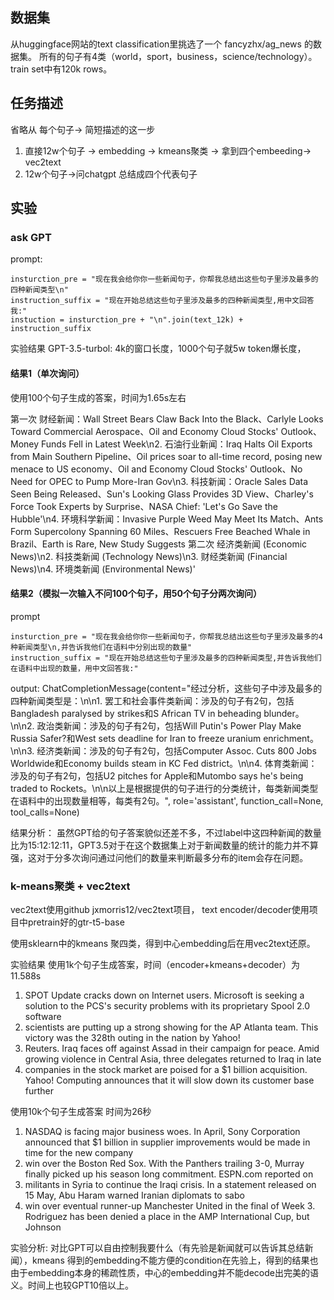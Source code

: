 ## 数据集
从huggingface网站的text classification里挑选了一个
fancyzhx/ag_news 的数据集。 所有的句子有4类（world，sport，business，science/technology）。
train set中有120k rows。


## 任务描述
省略从 每个句子-> 简短描述的这一步
1. 直接12w个句子 -> embedding -> kmeans聚类 -> 拿到四个embeeding-> vec2text
2. 12w个句子->问chatgpt 总结成四个代表句子

## 实验


### ask GPT

prompt:

```
insturction_pre = "现在我会给你你一些新闻句子，你帮我总结出这些句子里涉及最多的四种新闻类型\n"
instruction_suffix = "现在开始总结这些句子里涉及最多的四种新闻类型,用中文回答我:"
instuction = insturction_pre + "\n".join(text_12k) + instruction_suffix
```

实验结果
GPT-3.5-turbol: 4k的窗口长度，1000个句子就5w token爆长度，
#### 结果1（单次询问）

使用100个句子生成的答案，时间为1.65s左右

第一次
财经新闻：Wall Street Bears Claw Back Into the Black、Carlyle Looks Toward Commercial Aerospace、Oil and Economy Cloud Stocks' Outlook、Money Funds Fell in Latest Week\n2. 石油行业新闻：Iraq Halts Oil Exports from Main Southern Pipeline、Oil prices soar to all-time record, posing new menace to US economy、Oil and Economy Cloud Stocks' Outlook、No Need for OPEC to Pump More-Iran Gov\n3. 科技新闻：Oracle Sales Data Seen Being Released、Sun's Looking Glass Provides 3D View、Charley's Force Took Experts by Surprise、NASA Chief: 'Let's Go Save the Hubble'\n4. 环境科学新闻：Invasive Purple Weed May Meet Its Match、Ants Form Supercolony Spanning 60 Miles、Rescuers Free Beached Whale in Brazil、Earth is Rare, New Study Suggests
第二次
经济类新闻 (Economic News)\n2. 科技类新闻 (Technology News)\n3. 财经类新闻 (Financial News)\n4. 环境类新闻 (Environmental News)'




#### 结果2（模拟一次输入不问100个句子，用50个句子分两次询问）
prompt
```
insturction_pre = "现在我会给你你一些新闻句子，你帮我总结出这些句子里涉及最多的4种新闻类型\n,并告诉我他们在语料中分别出现的数量"
instruction_suffix = "现在开始总结这些句子里涉及最多的四种新闻类型,并告诉我他们在语料中出现的数量，用中文回答我:"
```

output: 
ChatCompletionMessage(content="经过分析，这些句子中涉及最多的四种新闻类型是：\n\n1. 罢工和社会事件类新闻：涉及的句子有2句，包括Bangladesh paralysed by strikes和S African TV in beheading blunder。\n\n2. 政治类新闻：涉及的句子有2句，包括Will Putin's Power Play Make Russia Safer?和West sets deadline for Iran to freeze uranium enrichment。\n\n3. 经济类新闻：涉及的句子有2句，包括Computer Assoc. Cuts 800 Jobs Worldwide和Economy builds steam in KC Fed district。\n\n4. 体育类新闻：涉及的句子有2句，包括U2 pitches for Apple和Mutombo says he's being traded to Rockets。\n\n以上是根据提供的句子进行的分类统计，每类新闻类型在语料中的出现数量相等，每类有2句。", role='assistant', function_call=None, tool_calls=None)

结果分析：
虽然GPT给的句子答案貌似还差不多，不过label中这四种新闻的数量比为15:12:12:11，GPT3.5对于在这个数据集上对于新闻数量的统计的能力并不算强，这对于分多次询问通过问他们的数量来判断最多分布的item会存在问题。


### k-means聚类 + vec2text

vec2text使用github jxmorris12/vec2text项目， text encoder/decoder使用项目中pretrain好的gtr-t5-base

使用sklearn中的kmeans 聚四类，得到中心embedding后在用vec2text还原。

实验结果
使用1k个句子生成答案，时间（encoder+kmeans+decoder）为11.588s
1. SPOT Update cracks down on Internet users. Microsoft is seeking a solution to the PCS's security problems with its proprietary Spool 2.0 software
2. scientists are putting up a strong showing for the AP Atlanta team. This victory was the 328th outing in the nation by Yahoo!
3. Reuters. Iraq faces off against Assad in their campaign for peace. Amid growing violence in Central Asia, three delegates returned to Iraq in late
4. companies in the stock market are poised for a $1 billion acquisition. Yahoo! Computing announces that it will slow down its customer base further

使用10k个句子生成答案 时间为26秒
1. NASDAQ is facing major business woes. In April, Sony Corporation announced that $1 billion in supplier improvements would be made in time for the new company
2. win over the Boston Red Sox. With the Panthers trailing 3-0, Murray finally picked up his season long commitment. ESPN.com reported on
3. militants in Syria to continue the Iraqi crisis. In a statement released on 15 May, Abu Haram warned Iranian diplomats to sabo
4. win over eventual runner-up Manchester United in the final of Week 3. Rodriguez has been denied a place in the AMP International Cup, but Johnson

实验分析:
对比GPT可以自由控制我要什么（有先验是新闻就可以告诉其总结新闻），kmeans 得到的embedding不能方便的condition在先验上，得到的结果也由于embedding本身的稀疏性质，中心的embedding并不能decode出完美的语义。时间上也较GPT10倍以上。
